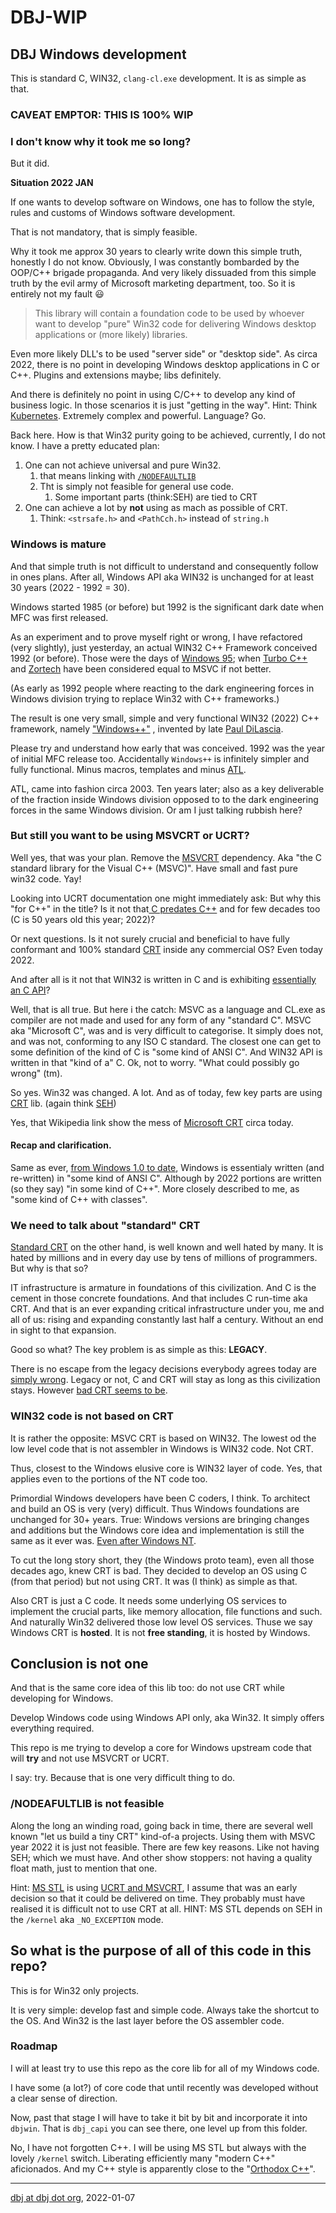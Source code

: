 
# DBJ-WIP

## DBJ Windows development

This is standard C, WIN32, `clang-cl.exe` development. It is as simple as that.

### CAVEAT EMPTOR: THIS IS 100% WIP

### I don't know why it took me so long? 

But it did.

**Situation 2022 JAN**

If one wants to develop software on Windows, one has to follow the style, rules and customs of Windows software development.

That is not mandatory, that is simply feasible.

Why it took me approx 30 years to clearly write down this simple truth, honestly I do not know. Obviously, I was constantly bombarded by the OOP/C++ brigade propaganda. And very likely dissuaded from this simple truth by the evil army of Microsoft marketing department, too. So it is entirely not my fault :smiley:

> This library will contain a foundation code to be used by whoever want to develop "pure" Win32 code for delivering Windows desktop applications or (more likely) libraries.

Even more likely DLL's to be used "server side" or "desktop side". As circa 2022, there is no point in developing Windows desktop applications in C or C++. Plugins and extensions maybe; libs definitely. 

And there is definitely no point in using C/C++ to develop any kind of business logic. In those scenarios it is just "getting in the way". Hint: Think [Kubernetes](https://en.wikipedia.org/wiki/Kubernetes). Extremely complex and powerful. Language? Go.

Back here. How is that Win32 purity going to be achieved, currently, I do not know. I have a pretty educated plan:

1. One can not achieve universal and pure Win32.
   1. that means linking with [`/NODEFAULTLIB`](https://docs.microsoft.com/en-us/cpp/build/reference/nodefaultlib-ignore-libraries?view=msvc-170)
   2. Tht is simply not feasible for general use code. 
      1. Some important parts (think:SEH) are tied to CRT
2. One can achieve a lot by **not** using as mach as possible of CRT.
   1. Think: `<strsafe.h>` and `<PathCch.h>` instead of `string.h`

### Windows is mature

And that simple truth is not difficult to understand and consequently follow in ones plans. After all, Windows API aka WIN32 is unchanged for at least 30 years (2022  - 1992 = 30). 

Windows started 1985 (or before) but 1992 is the significant dark date when MFC was first released.  

As an experiment and to prove myself right or wrong, I have refactored (very slightly), just yesterday, an actual WIN32  C++ Framework conceived 1992 (or before). Those were the days of [Windows 95](https://en.wikipedia.org/wiki/Windows_95); when [Turbo C++](https://en.wikipedia.org/wiki/Turbo_C%2B%2B) and [Zortech](https://en.wikipedia.org/wiki/Digital_Mars) have been considered equal to MSVC if not better.

(As early as 1992 people where reacting to the dark engineering forces in Windows division trying to replace Win32 with C++ frameworks.)

The result is one very small, simple and very functional WIN32 (2022) C++ framework, namely ["Windows++"](https://github.com/DBJDBJ/windows_plus_plus) , invented by late [Paul DiLascia](https://en.wikipedia.org/wiki/Paul_DiLascia). 

Please try and understand how early that was conceived. 1992 was the year of initial MFC release too. Accidentally `Windows++` is infinitely simpler and fully functional. Minus macros, templates and minus [ATL](https://en.wikipedia.org/wiki/Active_Template_Library). 

ATL, came into fashion circa 2003. Ten years later; also as a key deliverable of the fraction inside Windows division opposed to to the dark engineering forces in the same Windows division. Or am I just talking rubbish here?

### But still you want to be using MSVCRT or UCRT? 

Well yes, that was your plan. Remove the [MSVCRT](https://en.wikipedia.org/wiki/Microsoft_Windows_library_files#CRT) dependency. Aka "the C standard library for the Visual C++ (MSVC)". Have small and fast pure win32 code. Yay!

Looking into UCRT documentation one might immediately ask: But why this "for C++" in the title? Is it not that[ C predates C++](https://en.wikipedia.org/wiki/C_(programming_language)#History) and for few decades too (C is 50 years old this year; 2022)? 

Or next questions. Is it not  surely crucial and beneficial to have fully conformant and 100% standard [CRT](https://en.wikipedia.org/wiki/C_standard_library) inside any commercial OS? Even today 2022. 

And after all is it not that WIN32 is written in C and is exhibiting [essentially an C API](https://en.wikipedia.org/wiki/Windows_API)?

Well, that is all true. But here i the catch: MSVC as a language and CL.exe as compiler are not made and used for any form of any "standard C". MSVC aka "Microsoft C", was and is very difficult to categorise. It simply does not, and was not, conforming to any ISO C standard. The closest one  can get to some definition of the kind of C is "some kind of ANSI C". And WIN32 API is written in that "kind of a" C. Ok, not to worry. "What could possibly go wrong" (tm).

So yes. Win32 was changed. A lot. And as of today, few key parts are using [CRT](https://en.wikipedia.org/wiki/Microsoft_Windows_library_files#CRT) lib. (again think [SEH](https://docs.microsoft.com/en-us/cpp/cpp/structured-exception-handling-c-cpp?view=msvc-170))

Yes, that Wikipedia link show the mess of [Microsoft CRT](https://en.wikipedia.org/wiki/Microsoft_Windows_library_files#CRT) circa today.

#### Recap and clarification. 

Same as ever, [from Windows 1.0 to date](https://en.wikipedia.org/wiki/List_of_Microsoft_Windows_components), Windows is essentialy written (and re-written) in "some kind of ANSI C". Although by 2022 portions are written (so they say) "in some kind of C++". More closely described to me, as "some kind of C++ with classes". 

### We need to talk about "standard" CRT

[Standard CRT](https://stackoverflow.com/questions/2766233/what-is-the-c-runtime-library) on the other hand, is well known and well hated by many. It is hated by millions and in every day use by tens of millions of programmers. But why is that so?

IT infrastructure is armature in foundations of this civilization. And C is the cement in those concrete foundations. And that includes C run-time aka CRT. And that is an ever expanding critical infrastructure under you, me and all of us: rising and expanding constantly last half a century. Without an end in sight to that expansion. 

Good so what? The key problem is as simple as this: **LEGACY**. 

There is no escape from the legacy decisions everybody agrees  today are [simply wrong](https://stackoverflow.com/questions/4418708/whats-the-rationale-for-null-terminated-strings). Legacy or not, C and CRT will stay as long as this civilization stays. However [bad CRT seems to be](https://news.ycombinator.com/item?id=28012563).

### WIN32 code is not based on CRT

It is rather the opposite: MSVC CRT is based on WIN32. The lowest od the low level code that is not assembler in Windows is WIN32 code. Not CRT. 

Thus, closest to the Windows elusive core is WIN32 layer of code.  Yes, that applies even to the portions of the NT code too.

Primordial Windows developers have been C coders, I think.  To architect and build an OS is very (very) difficult. Thus Windows foundations are unchanged for 30+ years. True: Windows versions are bringing changes and additions but the Windows core idea and implementation is still the same as it ever was. [Even after Windows NT](https://en.wikipedia.org/wiki/Microsoft_Windows).

To cut the long story short, they (the Windows proto team), even all those decades ago, knew CRT is bad. They decided to develop an OS using C (from that period) but not using CRT. It was (I think) as simple as that.

Also CRT is just a C code. It needs some underlying OS services to implement the crucial parts, like memory allocation, file functions and such.  And naturally Win32 delivered those low level OS services. Thuse we say Windows CRT is **hosted**. It is not **free standing**, it is hosted by Windows.

## Conclusion is not one

And that is the same core idea of this lib too: do not use CRT while developing for Windows.

Develop Windows code using Windows API only, aka Win32. It simply offers everything required. 

This repo is me trying to develop a core for Windows upstream code that will **try** and not use MSVCRT or UCRT. 

I say: try. Because that is one very difficult thing to do. 

### /NODEAFULTLIB is not feasible

Along the long an winding road, going back in time, there are several well known "let us build a tiny CRT" kind-of-a projects. Using them with MSVC year 2022 it is just not feasible. There are few key reasons. Like not having SEH; which we must have. And other show stoppers: not having a quality float math, just to mention that one.

Hint: [MS STL](https://github.com/microsoft/STL#:~:text=README.md-,Microsoft's%20C%2B%2B%20Standard%20Library,and%20the%20Visual%20Studio%20IDE.) is using [UCRT and MSVCRT](https://stackoverflow.com/questions/61518687/where-does-c-c-runtime-come-from), I assume that was an early decision so that it could be delivered on time. They probably must have realised it is difficult not to use CRT at all. HINT: MS STL depends on SEH in the `/kernel` aka `_NO_EXCEPTION` mode.

## So what is the purpose of all of this code in this repo?

This is for Win32 only projects.

It is very simple: develop fast and simple code. Always take the shortcut to the OS. And Win32 is the last layer before the OS assembler code.

### Roadmap

I will at least try to use this repo as the core lib for all of my Windows code.

I have some  (a lot?) of core code that until recently was developed without a clear sense of direction.

Now, past that stage I will have to take it bit by bit and incorporate it into `dbjwin`. That is `dbj_capi` you can see there, one level up from this folder.

No, I have not forgotten C++. I will be using MS STL but always with the lovely `/kernel` switch. Liberating efficiently many "modern C++" aficionados. And my C++ style is apparently close to the "[Orthodox C++](https://gist.github.com/bkaradzic/2e39896bc7d8c34e042b)".

---
[dbj at dbj dot org](https://dbj.org/), 2022-01-07